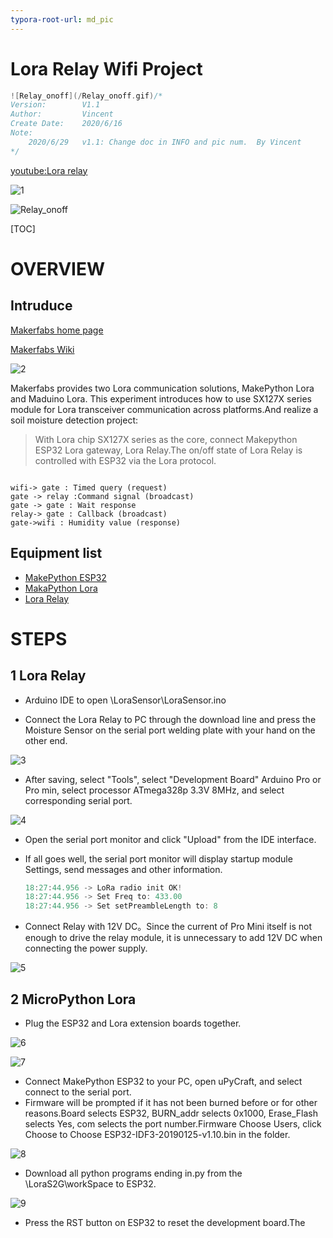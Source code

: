 ```yaml
---
typora-root-url: md_pic
---
```



# Lora Relay Wifi Project

```c++
![Relay_onoff](/Relay_onoff.gif)/*
Version:		V1.1
Author:			Vincent
Create Date:	2020/6/16
Note:
	2020/6/29	v1.1: Change doc in INFO and pic num.  By Vincent
*/
```

[youtube:Lora relay](https://youtu.be/7O8pRCf0avk)

![1](https://github.com/Makerfabs/Project_Lora-Relay-Wifi/blob/master/md_pic/1.png)



![Relay_onoff](https://github.com/Makerfabs/Project_Lora-Relay-Wifi/blob/master/md_pic/Relay_onoff.gif)

[TOC]



# OVERVIEW

## Intruduce

[Makerfabs home page](https://www.makerfabs.com/)

[Makerfabs Wiki](https://makerfabs.com/wiki/index.php?title=Main_Page)

![2](https://github.com/Makerfabs/Project_Lora-Relay-Wifi/blob/master/md_pic/2.png)

Makerfabs provides two Lora communication solutions, MakePython Lora and Maduino Lora. This experiment introduces how to use SX127X series module for Lora transceiver communication across platforms.And realize a soil moisture detection project:

> With Lora chip SX127X series as the core, connect Makepython ESP32 Lora gateway, Lora Relay.The on/off state of Lora Relay is controlled with ESP32 via the Lora protocol.

```sequence

wifi-> gate : Timed query (request)
gate -> relay :Command signal (broadcast)
gate -> gate : Wait response
relay-> gate : Callback (broadcast)
gate->wifi : Humidity value (response)

```

## Equipment list

- [MakePython ESP32](https://www.makerfabs.com/wiki/index.php?title=MakePython_ESP32)
- [MakaPython Lora](https://www.makerfabs.com/wiki/index.php?title=MakaPython_Lora)
-  [Lora Relay](https://www.makerfabs.com/wiki/index.php?title=Lora_Relay)

# STEPS

## 1 Lora Relay

- Arduino IDE to open \\LoraSensor\LoraSensor.ino

-  Connect the Lora Relay to PC through the download line and press the Moisture Sensor on the serial port welding plate with your hand on the other end.

![3](https://github.com/Makerfabs/Project_Lora-Relay-Wifi/blob/master/md_pic/3.png)



- After saving, select "Tools", select "Development Board" Arduino Pro or Pro min, select processor ATmega328p 3.3V 8MHz, and select corresponding serial port.

![4](https://github.com/Makerfabs/Project_Lora-Relay-Wifi/blob/master/md_pic/4.png)

- Open the serial port monitor and click "Upload" from the IDE interface.

- If all goes well, the serial port monitor will display startup module Settings, send messages and other information.

  ```c++
  18:27:44.956 -> LoRa radio init OK!
  18:27:44.956 -> Set Freq to: 433.00
  18:27:44.956 -> Set setPreambleLength to: 8
  ```
  
- Connect Relay with 12V DC。Since the current of Pro Mini itself is not enough to drive the relay module, it is unnecessary to add 12V DC when connecting the power supply.

![5](https://github.com/Makerfabs/Project_Lora-Relay-Wifi/blob/master/md_pic/5.png)

## 2 MicroPython Lora

- Plug the ESP32 and Lora extension boards together.

![6](https://github.com/Makerfabs/Project_Lora-Relay-Wifi/blob/master/md_pic/6.png)

![7](https://github.com/Makerfabs/Project_Lora-Relay-Wifi/blob/master/md_pic/7.png)

- Connect MakePython ESP32 to your PC, open uPyCraft, and select connect to the serial port.
- Firmware will be prompted if it has not been burned before or for other reasons.Board selects ESP32, BURN_addr selects 0x1000, Erase_Flash selects Yes, com selects the port number.Firmware Choose Users, click Choose to Choose ESP32-IDF3-20190125-v1.10.bin in the folder.

![8](https://github.com/Makerfabs/Project_Lora-Relay-Wifi/blob/master/md_pic/8.png)

- Download all python programs ending in.py from the \LoraS2G\workSpace to ESP32.

![9](https://github.com/Makerfabs/Project_Lora-Relay-Wifi/blob/master/md_pic/9.png)

- Press the RST button on ESP32 to reset the development board.The 
